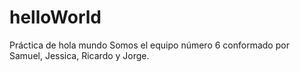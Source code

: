 # helloWorld
Práctica de hola mundo
Somos el equipo número 6 conformado por Samuel, Jessica, Ricardo y Jorge.   

